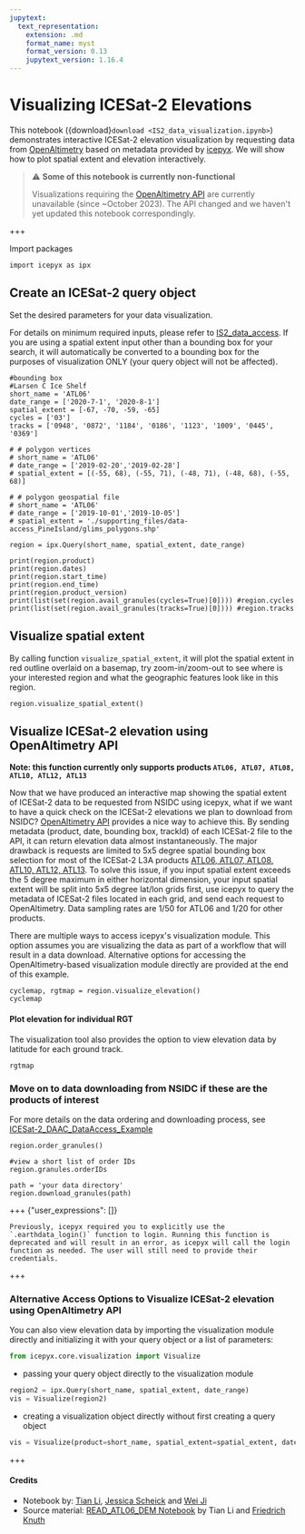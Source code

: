 ```yaml
---
jupytext:
  text_representation:
    extension: .md
    format_name: myst
    format_version: 0.13
    jupytext_version: 1.16.4
---
```


# Visualizing ICESat-2 Elevations

This notebook ({download}`download <IS2_data_visualization.ipynb>`) demonstrates interactive ICESat-2 elevation visualization by requesting data from [OpenAltimetry](https://www.openaltimetry.org/) based on metadata provided by [icepyx](https://icepyx.readthedocs.io/en/latest/). We will show how to plot spatial extent and elevation interactively.

> ⚠️ **Some of this notebook is currently non-functional**
>
> Visualizations requiring the
> [OpenAltimetry API](https://openaltimetry.earthdatacloud.nasa.gov/data/openapi/swagger-ui/index.html)
> are currently unavailable (since ~October 2023).
> The API changed and we haven't yet updated this notebook correspondingly.

+++

Import packages

```{code-cell} ipython3
import icepyx as ipx
```

## Create an ICESat-2 query object

Set the desired parameters for your data visualization.

For details on minimum required inputs, please refer to [IS2_data_access](https://icepyx.readthedocs.io/en/latest/example_notebooks/IS2_data_access.html). If you are using a spatial extent input other than a bounding box for your search, it will automatically be converted to a bounding box for the purposes of visualization ONLY (your query object will not be affected).

```{code-cell} ipython3
#bounding box
#Larsen C Ice Shelf
short_name = 'ATL06'
date_range = ['2020-7-1', '2020-8-1']
spatial_extent = [-67, -70, -59, -65]
cycles = ['03']
tracks = ['0948', '0872', '1184', '0186', '1123', '1009', '0445', '0369']
```

```{code-cell} ipython3
# # polygon vertices
# short_name = 'ATL06'
# date_range = ['2019-02-20','2019-02-28']
# spatial_extent = [(-55, 68), (-55, 71), (-48, 71), (-48, 68), (-55, 68)]
```

```{code-cell} ipython3
# # polygon geospatial file
# short_name = 'ATL06'
# date_range = ['2019-10-01','2019-10-05']
# spatial_extent = './supporting_files/data-access_PineIsland/glims_polygons.shp'
```

```{code-cell} ipython3
region = ipx.Query(short_name, spatial_extent, date_range)
```

```{code-cell} ipython3
print(region.product)
print(region.dates)
print(region.start_time)
print(region.end_time)
print(region.product_version)
print(list(set(region.avail_granules(cycles=True)[0]))) #region.cycles
print(list(set(region.avail_granules(tracks=True)[0]))) #region.tracks
```

## Visualize spatial extent

By calling function `visualize_spatial_extent`, it will plot the spatial extent in red outline overlaid on a basemap, try zoom-in/zoom-out to see where is your interested region and what the geographic features look like in this region.

```{code-cell} ipython3
region.visualize_spatial_extent()
```

## Visualize ICESat-2 elevation using OpenAltimetry API

**Note: this function currently only supports products `ATL06, ATL07, ATL08, ATL10, ATL12, ATL13`**

Now that we have produced an interactive map showing the spatial extent of ICESat-2 data to be requested from NSIDC using icepyx, what if we want to have a quick check on the ICESat-2 elevations we plan to download from NSIDC? [OpenAltimetry API](https://openaltimetry.org/data/swagger-ui/#/) provides a nice way to achieve this. By sending metadata (product, date, bounding box, trackId) of each ICESat-2 file to the API, it can return elevation data almost instantaneously. The major drawback is requests are limited to 5x5 degree spatial bounding box selection for most of the ICESat-2 L3A products [ATL06, ATL07, ATL08, ATL10, ATL12, ATL13](https://icesat-2.gsfc.nasa.gov/science/data-products). To solve this issue, if you input spatial extent exceeds the 5 degree maximum in either horizontal dimension, your input spatial extent will be split into 5x5 degree lat/lon grids first, use icepyx to query the metadata of ICESat-2 files located in each grid, and send each request to OpenAltimetry. Data sampling rates are 1/50 for ATL06 and 1/20 for other products.

There are multiple ways to access icepyx's visualization module. This option assumes you are visualizing the data as part of a workflow that will result in a data download. Alternative options for accessing the OpenAltimetry-based visualization module directly are provided at the end of this example.

```{code-cell} ipython3
cyclemap, rgtmap = region.visualize_elevation()
cyclemap
```

#### Plot elevation for individual RGT

The visualization tool also provides the option to view elevation data by latitude for each ground track.

```{code-cell} ipython3
rgtmap
```

### Move on to data downloading from NSIDC if these are the products of interest

For more details on the data ordering and downloading process, see [ICESat-2_DAAC_DataAccess_Example](https://github.com/icesat2py/icepyx/blob/main/examples/ICESat-2_DAAC_DataAccess_Example.ipynb)

```{code-cell} ipython3
region.order_granules()

#view a short list of order IDs
region.granules.orderIDs

path = 'your data directory'
region.download_granules(path)
```

+++ {"user_expressions": []}

```{admonition} Important Authentication Update
Previously, icepyx required you to explicitly use the `.earthdata_login()` function to login. Running this function is deprecated and will result in an error, as icepyx will call the login function as needed. The user will still need to provide their credentials.
```

+++

### Alternative Access Options to Visualize ICESat-2 elevation using OpenAltimetry API

You can also view elevation data by importing the visualization module directly and initializing it with your query object or a list of parameters:

```python
from icepyx.core.visualization import Visualize
```

- passing your query object directly to the visualization module

```python
region2 = ipx.Query(short_name, spatial_extent, date_range)
vis = Visualize(region2)
```

- creating a visualization object directly without first creating a query object

```python
vis = Visualize(product=short_name, spatial_extent=spatial_extent, date_range=date_range)
```

+++

#### Credits

- Notebook by: [Tian Li](https://github.com/icetianli), [Jessica Scheick](https://github.com/JessicaS11) and
  [Wei Ji](https://github.com/weiji14)
- Source material: [READ_ATL06_DEM Notebook](https://github.com/ICESAT-2HackWeek/Assimilation/blob/master/contributors/icetianli/READ_ATL06_DEM.ipynb) by Tian Li and [Friedrich Knuth](https://github.com/friedrichknuth)
